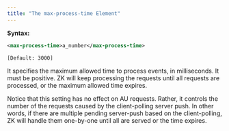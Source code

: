 ```yaml
---
title: "The max-process-time Element"
---
```


**Syntax:**

```xml
<max-process-time>a_number</max-process-time>
```

`[Default: 3000]`

It specifies the maximum allowed time to process events, in
milliseconds. It must be positive. ZK will keep processing the requests
until all requests are processed, or the maximum allowed time expires.

Notice that this setting has no effect on AU requests. Rather, it
controls the number of the requests caused by the client-polling server
push. In other words, if there are multiple pending server-push based on
the client-polling, ZK will handle them one-by-one until all are served
or the time expires.


